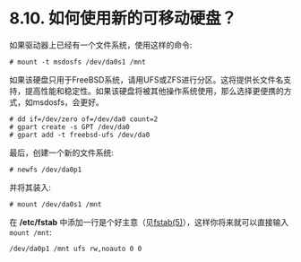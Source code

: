 # 8.10. 如何使用新的可移动硬盘？

如果驱动器上已经有一个文件系统，使用这样的命令:

```
# mount -t msdosfs /dev/da0s1 /mnt
```

如果该硬盘只用于FreeBSD系统，请用UFS或ZFS进行分区。这将提供长文件名支持，提高性能和稳定性。如果该硬盘将被其他操作系统使用，那么选择更便携的方式，如msdosfs，会更好。

```
# dd if=/dev/zero of=/dev/da0 count=2
# gpart create -s GPT /dev/da0
# gpart add -t freebsd-ufs /dev/da0
```

最后，创建一个新的文件系统:

```
# newfs /dev/da0p1
```

并将其装入:

```
# mount /dev/da0s1 /mnt
```

在 **/etc/fstab** 中添加一行是个好主意（见[fstab(5)](https://www.freebsd.org/cgi/man.cgi?query=fstab&sektion=5&format=html)），这样你将来就可以直接输入`mount /mnt`:

```
/dev/da0p1 /mnt ufs rw,noauto 0 0
```
